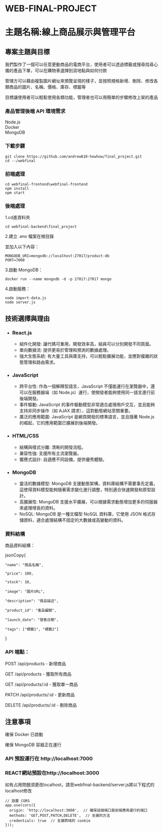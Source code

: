 # WEB-FINAL-PROJECT 
# 主題名稱:線上商品展示與管理平台
## 專案主題與目標
我們製作了一個可以任意更動商品的電商平台，使用者可以透過標籤或搜尋找尋心儀的產品下單，可以在購物車選擇到貨地點與如何付款

管理方可以藉由複製圖片網址來預覽呈現的樣子，並按照規格新增、刪除、修改各類商品的圖片、名稱、價格、庫存、標籤等

目標讓使用者可以輕鬆使用各類功能，管理者也可以用簡單的步驟修改上架的產品

### 產品管理後端 API 環境需求

Node.js  
Docker  
MongoDB  

### 下載步驟
    git clone https://github.com/andrew610-howhow/final_project.git
    cd --/webfinal
    
### 前端處理

    cd webfinal-frontend\webfinal-frontend
    npm install
    npm start

### 後端處理

1.cd進資料夾

    cd webfinal-backend\final_project

2.建立 .env 檔案在根目錄  

並加入以下內容：

    MONGODB_URI=mongodb://localhost:27017/product-db
    PORT=7000

3.啟動 MongoDB：

    docker run --name mongodb -d -p 27017:27017 mongo

4.啟動服務：

    node import-data.js
    node server.js


## 技術選擇與理由

- ### React.js
    - 組件化開發: 讓代碼可重用，開發效率高，組員可以分別開發不同頁面。
    - 單向數據流: 提供更易於管理和預測的數據處理。
    - 強大生態系統: 有大量工具與庫支持，可以輕鬆擴展功能，並應對複雜的狀態管理和路由需求。

- ### JavaScript
    - 跨平台性: 作為一個解釋型語言，JavaScript 不僅能運行在瀏覽器中，還可以在服務器端（如 Node.js）運行，使開發者能夠使用同一語言進行前後端開發。
    - 事件驅動: JavaScript 的事件驅動模型非常適合處理用戶交互，並且能夠支持非同步操作（如 AJAX 請求），這對動態網站至關重要。
    - 廣泛的應用範圍: JavaScript 是網頁開發的標準語言，並且隨著 Node.js 的崛起，它的應用範圍已擴展到後端開發。
      
- ### HTML/CSS  
    - 結構與樣式分離: 清晰的開發流程。
    - 兼容性強: 支援所有主流瀏覽器。
    - 響應式設計: 自適應不同設備，提供優秀體驗。
    
- ### MongoDB
    - 靈活的數據模型: MongoDB 支援動態架構，資料庫結構不需要事先定義，這使得資料模型能夠隨著需求變化進行調整，特別適合快速開發和原型設計。
    - 高擴展性: MongoDB 支援水平擴展，可以根據需求動態增加更多的伺服器來處理增長的資料。
    - NoSQL: MongoDB 是一種文檔型 NoSQL 資料庫，它使用 JSON 格式存儲資料，適合處理結構不固定的大數據或高變動的資料。
  



### 資料結構

商品資料結構：

jsonCopy{

    "name": "商品名稱",
    
    "price": 100,
    
    "stock": 10,
    
    "image": "圖片URL",
    
    "description": "商品描述",
    
    "product_id": "產品編號",
    
    "launch_date": "發售日期",
    
    "tags": ["標籤1", "標籤2"]
    
}

### API 端點：

POST /api/products - 新增商品

GET /api/products - 獲取所有商品

GET /api/products/:id - 獲取單一商品

PATCH /api/products/:id - 更新商品

DELETE /api/products/:id - 刪除商品

## 注意事項

確保 Docker 已啟動

確保 MongoDB 容器正在運行


### API 預設運行在 http://localhost:7000

### REACT網站預設在http://localhost:3000
如有占用問題須更改localhost，請至webfinal-backend/server.js將以下程式的localhost修改


    // 設置 CORS
    app.use(cors({
      origin: 'http://localhost:3000',  // 確保這個端口是前端應用運行的端口
      methods: 'GET,POST,PATCH,DELETE',  // 支援的方法
      credentials: true  // 支援跨域的 cookie
    }));


